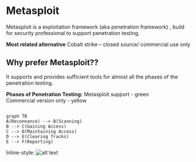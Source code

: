 # Metasploit

Metasploit is a exploitation framework (aka penetration framework) , build for security professional to support penetration testing.

**Most related alternative**
Cobalt strike – closed source/ commercial use only

## Why prefer Metasploit??
It supports and provides sufficient tools for almost all the phases of the penetration testing.

**Phases of Penetration Testing:**
Metasploit support - green <br>
Commercial version only - yellow
```mermaid

graph TB
A(Reconnance) --> B(Scanning)
B --> C(Gaining Access)
C --> D(Maintaining Access)
D --> E(Clearing Tracks)
E --> F(Reporting)
```

Inline-style: 
![alt text](https://github.com/000Sushant/metasploit_docs/pentest.png "pen testing phases")
